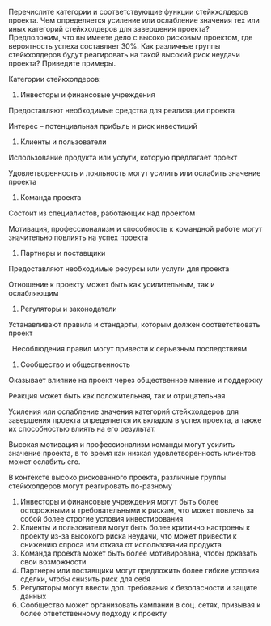 ﻿Перечислите категории и соответствующие функции стейкхолдеров проекта. Чем определяется усиление или ослабление значения тех или иных категорий стейкхолдеров для завершения проекта? Предположим, что вы имеете дело с высоко рисковым проектом, где вероятность успеха составляет 30%. Как различные группы стейкхолдеров будут реагировать на такой высокий риск неудачи проекта? Приведите примеры.

Категории стейкхолдеров:

1. Инвесторы и финансовые учреждения 

Предоставляют необходимые средства для реализации проекта

Интерес – потенциальная прибыль и риск инвестиций 

1. Клиенты и пользователи 

Использование продукта или услуги, которую предлагает проект 

Удовлетворенность и лояльность могут усилить или ослабить значение проекта 

1. Команда проекта 

Состоит из специалистов, работающих над проектом 

Мотивация, профессионализм и способность к командной работе могут значительно повлиять на успех проекта

1. Партнеры и поставщики

Предоставляют необходимые ресурсы или услуги для проекта

Отношение к проекту может быть как усилительным, так и ослабляющим 

1. Регуляторы и законодатели 

Устанавливают правила и стандарты, которым должен соответствовать проект

` `Несоблюдения правил могут привести к серьезным последствиям 

1. Сообщество и общественность

Оказывает влияние на проект через общественное мнение и поддержку

Реакция может быть как положительная, так и отрицательная 

Усиления или ослабление значения категорий стейкхолдеров для завершения проекта определяется их вкладом в успех проекта, а также их способностью влиять на его результат. 

Высокая мотивация и профессионализм команды могут усилить значение проекта, в то время как низкая удовлетворенность клиентов может ослабить его.

В контексте высоко рискованного проекта, различные группы стейкхолдеров могут реагировать по-разному 

1) Инвесторы и финансовые учреждения могут быть более осторожными и требовательными к рискам, что может повлечь за собой более строгие условия инвестирования 
1) Клиенты и пользователи могут быть более критично настроены к проекту из-за высокого риска неудачи, что может привести к снижению спроса или отказа от использования продукта 
1) Команда проекта может быть более мотивирована, чтобы доказать свои возможности 
1) Партнеры или поставщики могут предложить более гибкие условия сделки, чтобы снизить риск для себя 
1) Регуляторы могут ввести доп. требования к безопасности и защите данных
1) Сообщество может организовать кампании в соц. сетях, призывая к более ответственному подходу к проекту 
